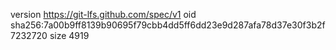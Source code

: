 version https://git-lfs.github.com/spec/v1
oid sha256:7a00b9ff8139b90695f79cbb4dd5ff6dd23e9d287afa78d37e30f3b2f7232720
size 4919
